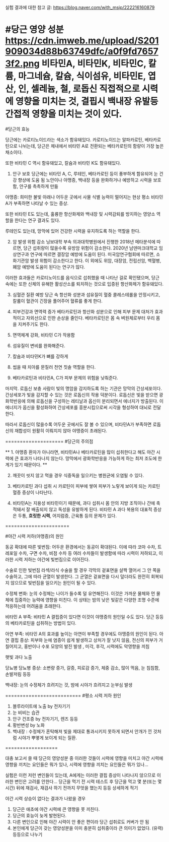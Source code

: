 실험 결과에 대한 참고 글: https://blog.naver.com/with_msip/222216160879

#당근 영양 성분
https://cdn.imweb.me/upload/S201909034d88b63749dfc/a0f9fd76573f2.png
비타민A, 비타민K, 비타민C, 칼륨, 마그네슘, 칼슘, 식이섬유, 비타민E, 엽산, 인, 셀레늄, 철, 로돕신
직접적으로 시력에 영향을 미치는 것, 결핍시 백내장 유발등 간접적 영향을 미치는 것이 있다.
==================

#당근의 효능

당근에는 카로티노이드라는 색소가 함유돼있다. 카로티노이드는 알파카로틴, 베타카로틴으로 나뉘는데,
당근은 체내에서 비타민 A로 전환되는 베타카로틴의 함량이 가장 높은 채소이다. 

또한 비타민 C 역시 함유돼있고, 칼슘과 비타민 K도 함유돼있다.

1. 안구 보호
당근에는 비타민 A, C, 루테인, 베타카로틴 등이 풍부하게 함유되어 눈 건강 향상에 도움 됨
노안이나 야맹증, 백내장 등을 완화하거나 예방하고 시력을 보호함, 안구를 촉촉하게 만듦

야맹증: 희미한 불빛 아래나 어두운 곳에서 사물 식별 능력이 떨어지는 현상
평소 비타민A가 부족하면 나타날 수 있는 증상.

또한 비타민 E도 있는데, 훌륭한 항산화제와 백내장 및 시력감퇴를 방지하는 영양소 역할을
한다는 연구 결과도 있다. 

루테인도 있는데, 망막에 있어 건강한 시력을 유지하도록 하는 역할을 한다.

2. 암 발생 위험 감소
닝보대학 부속 의과대학병원에서 진행한 2018년 메타분석에 따르면,
당근 섭취량이 많을수록 유방암 위험이 감소한다.
2020년 남덴마크대학교 임상연구과 연구에 따르면 결장암 예방에 도움이 된다.
미국암연구협회에 따르면, 소화기관암 발생 위험이 감소한다고 한다.
이 외에도 위암, 대장암, 전립선암, 백혈병, 폐암 예방에 도움이 된다는 연구가 많다.

이러한 효과들은 카로티노이드를 음식으로 섭취했을 때 나타난 걸로 확인됐으며, 당근 속에는 또한 신체의 유해한 활성산소를
퇴치하는 것으로 입증된 항산화제가 함유돼있다.

3. 심혈관 질환 예방
당근 속 항산화 성분과 섬유질이 혈중 콜레스테롤을 안정시키고, 칼륨이 혈관이 긴장을 풀어주어 혈류를 좋게 한다.

4. 피부건강과 면역력 증가
베타카로틴과 항산화 성분으로 인해 피부 문제 대처가 효과적이고 자외선으로 인한 손상을 줄인다.
베타카로틴은 몸 속 벼원체로부터 우리 몸을 지켜주기도 한다.

5. 면역체계 강화, 비타민 C가 작용함
6. 섬유질이 변비를 완화해준다.
7. 칼슘과 비타민K가 뼈를 강하게
8. 씹을 때 치아를 문질러 천연 칫솔 역할을 한다.
9. 베타카로틴과 비타민A, C가 피부 문제의 위험을 낮춰준다.

마지막. 로돕신 보충
사람이 빛의 명암을 감지하도록 하는 기관은 망막의 간상세포이다. 간상세포가 빛을 감지할 수 있는 것은 로돕신의 작용 덕분이다.
로돕신은 빛을 받으면 광화학반응에 의해 로돕신을 구성하는 레티날과 옵신이 분리되면서 에너지가 방출된다.
이 에너지가 옵신을 활성화하여 간상세포를 흥분시킴으로써 시각을 형성하여 대뇌로 전달한다.

따라서 로돕신이 많을수록 어두운 곳에서도 잘 볼 수 있으며, 비타민A가 부족하면 로돕신의 재합성이
원활히 이뤄지지 않아 야맹증이 초래된다.

====================
#당근의 주의점

** 1. 야맹증 환자가 아니라면, 비타민A나 베타카로틴을 많이 섭취한다고 해도 야간 시력에 큰 효과가 나타나지 않는다. 
망막에서 광화학반응을 가능하게 하는 최저 조도에 한계가 있기 때문이다. **

2. 깨끗이 씻지 않고 먹을 경우 식중독을 일으키는 병원균에 오염될 수 있다.

3. 베타카로틴 과다 섭취 시 카로틴이 피부에 쌓여 피부가 노랗게 보이게 되는 카로틴혈증 증상이 나타난다.

4. 비타민A는 지용성 비타민이기 때문에, 과다 섭취시 몸 안의 지방 조직이나 간에 축적돼서 잘 배출되지 않고 독성을 유발하게 된다.
비타민 A 과다 복용의 대표적 증상은 두통, **흐릿한 시력**, 어지럼증, 근육통 등의 문제가 있다.

======================

#야간 시력 저하(야맹증)의 원인

동공 확대에 따른 빛번짐: 어두운 환경에서는 동공이 확대된다. 이에 따라 코마 수차, 트레포일 수차, 구면 수차, 비점 수차 등
여러 수차들이 발생함에 따라 시력이 저하되고, 이러한 시력 저하는 야간에 빛번짐으로 이어진다.

수술로 인한 빛번짐
라섹/라식 수술을 할 경우 각막의 겉표면을 살짝 열어서 그 안 쪽을 수술하고, 그에 따라 균열이 발생한다.
그 균열은 겉표면을 다시 덮더라도 완전히 회복되지 않으므로 빛번짐을 일으키는 원인이 될 수 있다.

수정체 변화: 눈의 수정체는 나이가 들수록 덜 유연해진다. 이것은 가까운 물체와 먼 물체에 집중하는 능력에
영향을 미친다. 이 상태는 밤의 낮은 빛같은 다양한 조명 수준에 적응하는데 어려움을 초래한다.

비타민 A 부족: 비타민 A 결핍증이 있다면 이것이 야맹증의 원인일 수도 있다. 당근 등등의 베타카로틴을 섭취하는
방법이 있다.

아연 부족: 비타민 A의 효과를 높이는 아연이 부족할 경우에도 야맹증의 원인이 된다.
아연 결핍 증상: 피부와 눈에 염증이 쉽게 발생하고 상처가 잘 낫지 않음, 전신의 피부가 거칠어지고, 홍반이나 수포 모양의 발진 발생
, 미각, 후각, 시력에도 악영향을 끼침

햇빛 과다 노출

당뇨병
당뇨병 증상: 소변량 증가, 갈증, 피로감 증가, 체중 감소, 많이 먹음, 눈 침침함, 손발저림 등등

백내장: 눈의 수정체가 흐려지는 것, 밤에 시야가 흐려지고 눈부심 발생

==========================
#평소 시력 저하 원인
1. 블루라이트에 노출 by 전자기기
2. 눈 비비는 습관
3. 안구 건조증 by 전자기기, 렌즈 등등
4. 황반변성 by 노화
5. 백내장 : 수정체가 혼탁해져 빛을 제대로 통과시키지 못하게 되면서 안개가 낀 것처럼 
시야가 뿌옇게 보이게 되는 질환.

==================

대충 보고서 쓸 때
당근의 영양성분 중 이러한 것들이 시력에 영향을 미치고 야간 시력에 영향을 끼치는 요인들은 뭐가 있나,
시력에 영향을 끼치는 요인들은 뭐가 있나...

실험은 이런 저런 변인들이 있는데, A에게는 이러한 결핍 증상이 나타나지 않으므로 이러한 변인은 고려를 안한다...
당근을 먹기 전 시력 테스트 후 당근을 먹고 몇 분(또는 몇 시간) 뒤에 재검사, 재검사 하기 전까지 무엇을 했는지 등등 
상세하게 적기

야간 시력 상승이 없다는 결과가 나왔을 경우
1. 당근은 애초에 야간 시력에 큰 영향을 못 끼친다.
2. 당근의 효능이 늦게 발현된다.
3. 다른 변인으로 인해 야간 시력이 안 좋은 편이라 당근 섭취로도 커버가 안 됨
4. 본인에게 당근이 갖는 영양성분을 이미 충분히 섭취중이라 큰 의미가 없었다. (유력)
등등으로 나누기
